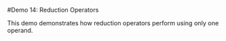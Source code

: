 #Demo 14: Reduction Operators

This demo demonstrates how reduction operators perform using only one operand.
